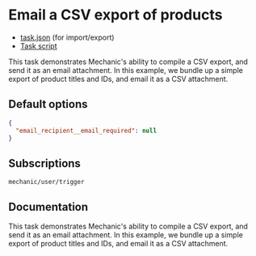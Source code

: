 # Email a CSV export of products

* [task.json](../../tasks/email-a-csv-export-of-products.json) (for import/export)
* [Task script](./script.liquid)

This task demonstrates Mechanic's ability to compile a CSV export, and send it as an email attachment. In this example, we bundle up a simple export of product titles and IDs, and email it as a CSV attachment.

## Default options

```json
{
  "email_recipient__email_required": null
}
```

## Subscriptions

```liquid
mechanic/user/trigger
```

## Documentation

This task demonstrates Mechanic's ability to compile a CSV export, and send it as an email attachment. In this example, we bundle up a simple export of product titles and IDs, and email it as a CSV attachment.
